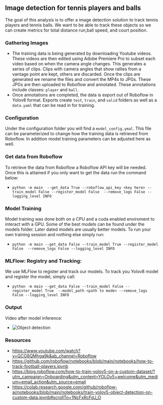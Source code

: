 ## Image detection for tennis players and balls
The goal of this analysis is to offer a image detection solution to track tennis players and tennis balls. We want to be able to track these objects so we can create metrics for total distance run,ball speed, and court position.

### Gathering Images
- The training data is being generated by downloading Youtube videos. These videos are then edited using Adobe Premiere Pro to subset each video based on when the camera angle changes. This generates a series of clips. Clips with camera angles that show rallies from a vantage point are kept, others are discarded. Once the clips are generated we rename the files and convert the MP4s to JPGs. These JPGs are then uploaded to Roboflow and annotated. These annotations include classes: `player` and `ball`.
- Once annotations are completed, the data is export out of Roboflow in Yolov8 format. Exports create `test`, `train`, and `valid` folders as well as a `data.yaml` that can be read in for training.
### Configuration
Under the configuration folder you will find a `model_config.ymal`. This file can be parameterized to change how the training data is retrieved from Roboflow. In addition model training parameters can be adjusted here as well.
### Get data from Roboflow
To retrieve the data from Roboflow a Roboflow API key will be needed. Once this is attained if you only want to get the data run the command below:
- ```python -m main  --get_data True --roboflow_api_key <key here> --train_model False --register_model False  --remove_logs False --logging_level INFO``` 
### Model Training
Model training was done both on a CPU and a cuda enabled enviroment to interact with a GPU. Some of the best models can be found under the models folder. Later dated models are usually better models. To run your own training session and nothing else simply run:
- ```python -m main --get_data False --train_model True --register_model False  --remove_logs False --logging_level INFO``` 
### MLFlow: Registry and Tracking:
We use MLFlow to register and track our models. To track you Yolov8 model and register the model, simply call:
- ```python -m main --get_data False --train_model False --register_model True  --model_path <path to mode> --remove_logs False --logging_level INFO``` 
### Output
Video after model inference:
- ![Object detection](/photos/tennis_object_detection.gif)

### Resources
- https://www.youtube.com/watch?v=QCG8QMhga9k&ab_channel=Roboflow 
- https://github.com/roboflow/notebooks/blob/main/notebooks/how-to-track-football-players.ipynb
- https://blog.roboflow.com/how-to-train-yolov5-on-a-custom-dataset/?utm_campaign=Onboarding&utm_content=YOLOv5+welcome&utm_medium=email_action&utm_source=email
- https://colab.research.google.com/github/roboflow-ai/notebooks/blob/main/notebooks/train-yolov5-object-detection-on-custom-data.ipynb#scrollTo=1NcFxRcFdJ_O
